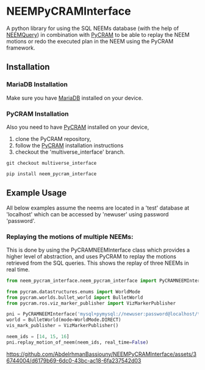 # NEEMPyCRAMInterface

A python library for using the SQL NEEMs database (with the help of [NEEMQuery](https://github.com/AbdelrhmanBassiouny/NEEMQuery))
in combination with [PyCRAM](https://github.com/cram2/pycram) to be able to replay the NEEM motions or redo the executed plan 
in the NEEM using the PyCRAM framework.
## Installation


### MariaDB Installation
Make sure you have [MariaDB](https://www.digitalocean.com/community/tutorials/how-to-install-mariadb-on-ubuntu-20-04) installed on your device. 

### PyCRAM Installation
Also you need to have [PyCRAM](https://github.com/AbdelrhmanBassiouny/pycram/tree/multiverse_interface) installed on your device,
1. clone the PyCRAM repository, 
2. follow the [PyCRAM]() installation instructions 
3. checkout the 'multiverse_interface' branch.
```shell
git checkout multiverse_interface
```


```bash
pip install neem_pycram_interface
```

## Example Usage

All below examples assume the neems are located in a 'test' database at 'localhost' which can be accessed by 'newuser'
using password 'password'.

### Replaying the motions of multiple NEEMs:

This is done by using the PyCRAMNEEMInterface class which provides a higher level of abstraction,
and uses PyCRAM to replay the motions retrieved from the SQL queries. This shows the replay of three NEEMs in real time.

```Python
from neem_pycram_interface.neem_pycram_interface import PyCRAMNEEMInterface

from pycram.datastructures.enums import WorldMode
from pycram.worlds.bullet_world import BulletWorld
from pycram.ros.viz_marker_publisher import VizMarkerPublisher

pni = PyCRAMNEEMInterface('mysql+pymysql://newuser:password@localhost/test')
world = BulletWorld(mode=WorldMode.DIRECT)
vis_mark_publisher = VizMarkerPublisher()

neem_ids = [14, 15, 16]
pni.replay_motion_of_neem(neem_ids, real_time=False)
```

https://github.com/AbdelrhmanBassiouny/NEEMPyCRAMInterface/assets/36744004/d6179b69-6dc0-43bc-ac18-6fa237542d03

